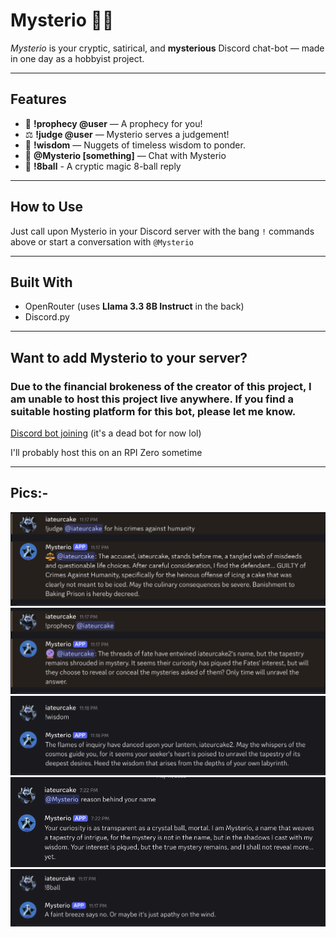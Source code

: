 # Mysterio 🤖🔮

*Mysterio* is your cryptic, satirical, and **mysterious** Discord chat-bot — made in one day as a hobbyist project.

---

## Features

- 🔮 **!prophecy @user** — A prophecy for you!
- ⚖️  **!judge @user** — Mysterio serves a judgement!
- 📜 **!wisdom** — Nuggets of timeless wisdom to ponder.
- 💬 **@Mysterio [something]** — Chat with Mysterio
- 🎱 **!8ball** - A cryptic magic 8-ball reply
---

## How to Use

Just call upon Mysterio in your Discord server with the bang `!` commands above or start a conversation with `@Mysterio`

---

## Built With

- OpenRouter (uses **Llama 3.3 8B Instruct** in the back)
- Discord.py

---

## Want to add Mysterio to your server?

### Due to the financial brokeness of the creator of this project, I am unable to host this project live anywhere. If you find a suitable hosting platform for this bot, please let me know. 

[Discord bot joining](https://discord.com/oauth2/authorize?client_id=1373682787340517528) (it's a dead bot for now lol)

I'll probably host this on an RPI Zero sometime

---


## Pics:-

![Pic 1](images/pic1.png)
![Pic 2](images/pic2.png)
![Pic 3](images/pic3.png)
![Pic 4](images/pic4.png)
![Pic 5](images/pic5.png)
